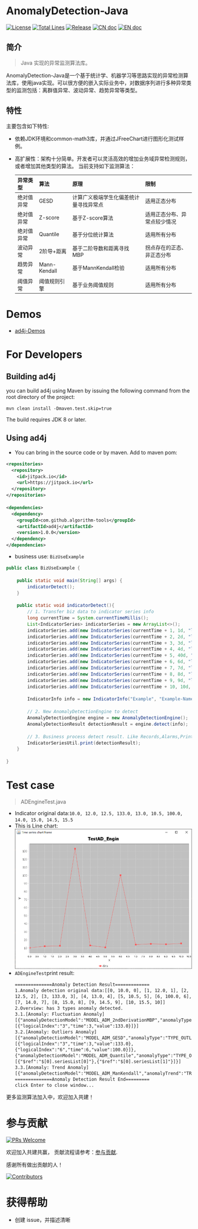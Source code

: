 # AnomalyDetection-Java

[![License](https://img.shields.io/badge/license-Apache%202-4EB1BA.svg?style=socialflat-square&)](https://www.apache.org/licenses/LICENSE-2.0.html)
[![Total Lines](https://img.shields.io/github/stars/algorithm-tools/ad4j?style=socialflat-square&label=stars)](https://github.com/algorithm-tools/ad4j/stargazers)
[![Release](https://jitpack.io/v/algorithm-tools/ad4j.svg)](https://jitpack.io/#algorithm-tools/ad4j)
[![CN doc](https://img.shields.io/badge/文档-中文版-blue.svg?style=socialflat-square&)](README_zh_CN.md)
[![EN doc](https://img.shields.io/badge/document-English-blue.svg?style=socialflat-square&)](README.md)


## 简介
> Java 实现的异常监测算法库。

AnomalyDetection-Java是一个基于统计学、机器学习等思路实现的异常检测算法库，使用java实现。可以很方便的嵌入实际业务中，对数据序列进行多种异常类型的监测包括：离群值异常、波动异常、趋势异常等类型。

## 特性

主要包含如下特性:

- 依赖JDK环境和common-math3库，并通过JFreeChart进行图形化测试样例。
- 高扩展性：架构十分简单。开发者可以灵活高效的增加业务域异常检测规则，或者增加其他类型的算法。
 当前支持如下监测算法：

  | 异常类型  | 算法           | 原理                  | 限制             |
  |--------------|---------------------|----------------|----|
  | 绝对值异常 | GESD         | 计算广义极端学生化偏差统计量寻找异常点 | 适用正态分布         |
  | 绝对值异常 | Z-score      | 基于Z-score算法         | 适用正态分布、异常点较少情况 |
  | 绝对值异常 | Quantile     | 基于分位统计算法            | 适用所有分布         |
  | 波动异常  | 2阶导+距离       | 基于二阶导数和距离寻找MBP      | 拐点存在的正态、非正态分布  |
  | 趋势异常  | Mann-Kendall | 基于MannKendall检验     | 适用所有分布         |
  | 阈值异常   | 阈值规则引擎       | 基于业务阈值规则            | 适用所有分布         |

# Demos
- [ad4j-Demos](https://github.com/algorithm-tools/ad4j/tree/main/src/test/java/org/algorithmtools/example)

# For Developers
## Building ad4j
you can build ad4j using Maven by issuing the following command from the root directory of the project:
```text
mvn clean install -Dmaven.test.skip=true
```
The build requires JDK 8 or later.

## Using ad4j
- You can bring in the source code or by maven. Add to maven pom:
```xml
<repositories>
  <repository>
    <id>jitpack.io</id>
    <url>https://jitpack.io</url>
  </repository>
</repositories>

<dependencies>
  <dependency>
    <groupId>com.github.algorithm-tools</groupId>
    <artifactId>ad4j</artifactId>
    <version>1.0.0</version>
  </dependency>
</dependencies>
```
- business use:
`BizUseExample`
```java
public class BizUseExample {

    public static void main(String[] args) {
        indicatorDetect();
    }

    public static void indicatorDetect(){
        // 1. Transfer biz data to indicator series info
        long currentTime = System.currentTimeMillis();
        List<IndicatorSeries> indicatorSeries = new ArrayList<>();
        indicatorSeries.add(new IndicatorSeries(currentTime + 1, 1d, "logicalIndex-1"));
        indicatorSeries.add(new IndicatorSeries(currentTime + 2, 2d, "logicalIndex-2"));
        indicatorSeries.add(new IndicatorSeries(currentTime + 3, 3d, "logicalIndex-3"));
        indicatorSeries.add(new IndicatorSeries(currentTime + 4, 4d, "logicalIndex-4"));
        indicatorSeries.add(new IndicatorSeries(currentTime + 5, 40d, "logicalIndex-5"));
        indicatorSeries.add(new IndicatorSeries(currentTime + 6, 6d, "logicalIndex-6"));
        indicatorSeries.add(new IndicatorSeries(currentTime + 7, 7d, "logicalIndex-7"));
        indicatorSeries.add(new IndicatorSeries(currentTime + 8, 8d, "logicalIndex-8"));
        indicatorSeries.add(new IndicatorSeries(currentTime + 9, 9d, "logicalIndex-9"));
        indicatorSeries.add(new IndicatorSeries(currentTime + 10, 10d, "logicalIndex-10"));

        IndicatorInfo info = new IndicatorInfo("Example", "Example-Name", indicatorSeries);

        // 2. New AnomalyDetectionEngine to detect
        AnomalyDetectionEngine engine = new AnomalyDetectionEngine();
        AnomalyDetectionResult detectionResult = engine.detect(info);

        // 3. Business process detect result. Like Records,Alarms,Print
        IndicatorSeriesUtil.print(detectionResult);
    }

}
```


# Test case
> ADEngineTest.java

- Indicator original data:`10.0, 12.0, 12.5, 133.0, 13.0, 10.5, 100.0, 14.0, 15.0, 14.5, 15.5`
- This is Line chart: 
  ![TestAD_Engin_LineChart](docs/pic/TestAD_Engin.png "TestAD_Engin_LineChart")
- `ADEngineTest`print result:
  ```text
  ==============Anomaly Detection Result=============
  1.Anomaly detection original data:[[0, 10.0, 0], [1, 12.0, 1], [2, 12.5, 2], [3, 133.0, 3], [4, 13.0, 4], [5, 10.5, 5], [6, 100.0, 6], [7, 14.0, 7], [8, 15.0, 8], [9, 14.5, 9], [10, 15.5, 10]]
  2.Overview: has 3 types anomaly detected.
  3.1.[Anomaly: Fluctuation Anomaly] [{"anomalyDetectionModel":"MODEL_ADM_2ndDerivationMBP","anomalyType":"TYPE_FLUCTUATION","hasAnomaly":true,"normalRangeMax":19.75,"normalRangeMin":7.75,"seriesList":[{"logicalIndex":"3","time":3,"value":133.0}]}]
  3.2.[Anomaly: Outliers Anomaly] [{"anomalyDetectionModel":"MODEL_ADM_GESD","anomalyType":"TYPE_OUTLIERS_VALUE","hasAnomaly":true,"normalRangeMax":0.0,"normalRangeMin":0.0,"seriesList":[{"logicalIndex":"3","time":3,"value":133.0},{"logicalIndex":"6","time":6,"value":100.0}]},{"anomalyDetectionModel":"MODEL_ADM_Quantile","anomalyType":"TYPE_OUTLIERS_VALUE","hasAnomaly":true,"normalRangeMax":19.75,"normalRangeMin":7.75,"seriesList":[{"$ref":"$[0].seriesList[0]"},{"$ref":"$[0].seriesList[1]"}]}]
  3.3.[Anomaly: Trend Anomaly] [{"anomalyDetectionModel":"MODEL_ADM_ManKendall","anomalyTrend":"TREND_UP","anomalyType":"TYPE_TREND","hasAnomaly":true,"normalRangeMax":0.0,"normalRangeMin":0.0}]
  ==============Anomaly Detection Result End=========
  click Enter to close window...
  ```

更多监测算法加入中，欢迎加入共建！

# 参与贡献

[![PRs Welcome](https://img.shields.io/badge/PRs-welcome-brightgreen.svg?style=flat-square)](https://github.com/algorithm-tools/ad4j/pulls)

欢迎加入共建共赢， 贡献流程请参考：[参与贡献](https://github.com/algorithm-tools/ad4j/blob/main/docs/developer_guide/Contribution_Guide_zh_CN.md).

感谢所有做出贡献的人！

[![Contributors](https://contrib.rocks/image?repo=algorithm-tools/AnomalyDetection-Java)](https://github.com/algorithm-tools/ad4j/graphs/contributors)


# 获得帮助

- 创建 issue，并描述清晰